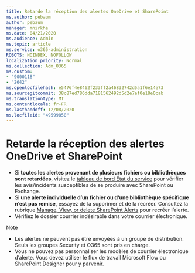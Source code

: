 ```yaml
---
title: Retarde la réception des alertes OneDrive et SharePoint
ms.author: pebaum
author: pebaum
manager: mnirkhe
ms.date: 04/21/2020
ms.audience: Admin
ms.topic: article
ms.service: o365-administration
ROBOTS: NOINDEX, NOFOLLOW
localization_priority: Normal
ms.collection: Adm_O365
ms.custom:
- "9000118"
- "2642"
ms.openlocfilehash: e5476f4e8462f233ff2a46832742d5a1f6e14e73
ms.sourcegitcommit: 38c87ed786dda7181562492d5d2e7ef0e18e0cab
ms.translationtype: MT
ms.contentlocale: fr-FR
ms.lasthandoff: 12/08/2020
ms.locfileid: "49599850"
---
```

# <a name="delays-in-receiving-sharepoint-and-onedrive-alerts"></a>Retarde la réception des alertes OneDrive et SharePoint

- Si **toutes les alertes provenant de plusieurs fichiers ou bibliothèques sont retardées**, visitez le [tableau de bord État du service](https://portal.office.com/adminportal/home?ref=/servicehealth) pour vérifier les avis/incidents susceptibles de se produire avec SharePoint ou Exchange.
- Si **une alerte individuelle d’un fichier ou d’une bibliothèque spécifique n’est pas remise**, essayez de la supprimer et de la recréer. Consultez la rubrique [Manage, View, or delete SharePoint Alerts](https://support.microsoft.com/office/99dfb19c-9a90-4a8c-aba1-aa8c8afb0de2) pour recréer l’alerte.
- Vérifiez le dossier courrier indésirable dans votre courrier électronique.

> [!NOTE]
> - Les alertes ne peuvent pas être envoyées à un groupe de distribution. Seuls les groupes Security et O365 sont pris en charge.
> - Vous ne pouvez pas personnaliser les modèles de courrier électronique d’alerte. Vous devez utiliser le flux de travail Microsoft Flow ou SharePoint Designer pour y parvenir.
